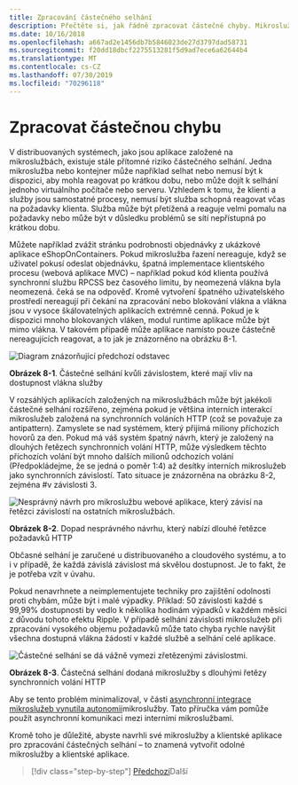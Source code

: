 ```yaml
---
title: Zpracování částečného selhání
description: Přečtěte si, jak řádně zpracovat částečné chyby. Mikroslužba nemusí být plně funkční, ale je možné, že je stále možné provést některé užitečné práce.
ms.date: 10/16/2018
ms.openlocfilehash: a667ad2e1456db7b5846023de27d3797dad58731
ms.sourcegitcommit: f20dd18dbcf2275513281f5d9ad7ece6a62644b4
ms.translationtype: MT
ms.contentlocale: cs-CZ
ms.lasthandoff: 07/30/2019
ms.locfileid: "70296118"
---
```

# <a name="handle-partial-failure"></a>Zpracovat částečnou chybu

V distribuovaných systémech, jako jsou aplikace založené na mikroslužbách, existuje stále přítomné riziko částečného selhání. Jedna mikroslužba nebo kontejner může například selhat nebo nemusí být k dispozici, aby mohla reagovat po krátkou dobu, nebo může dojít k selhání jednoho virtuálního počítače nebo serveru. Vzhledem k tomu, že klienti a služby jsou samostatné procesy, nemusí být služba schopná reagovat včas na požadavky klienta. Služba může být přetížená a reaguje velmi pomalu na požadavky nebo může být v důsledku problémů se sítí nepřístupná po krátkou dobu.

Můžete například zvážit stránku podrobnosti objednávky z ukázkové aplikace eShopOnContainers. Pokud mikroslužba řazení nereaguje, když se uživatel pokusí odeslat objednávku, špatná implementace klientského procesu (webová aplikace MVC) – například pokud kód klienta používá synchronní službu RPCSS bez časového limitu, by neomezená vlákna byla neomezená. čeká se na odpověď. Kromě vytvoření špatného uživatelského prostředí nereagují při čekání na zpracování nebo blokování vlákna a vlákna jsou v vysoce škálovatelných aplikacích extrémně cenná. Pokud je k dispozici mnoho blokovaných vláken, modul runtime aplikace může být mimo vlákna. V takovém případě může aplikace namísto pouze částečně nereagujících reagovat, a to jak je znázorněno na obrázku 8-1.

![Diagram znázorňující předchozí odstavec](./media/image1.png)

**Obrázek 8-1**. Částečné selhání kvůli závislostem, které mají vliv na dostupnost vlákna služby

V rozsáhlých aplikacích založených na mikroslužbách může být jakékoli částečné selhání rozšířeno, zejména pokud je většina interních interakcí mikroslužeb založená na synchronních voláních HTTP (což se považuje za antipattern). Zamyslete se nad systémem, který přijímá miliony příchozích hovorů za den. Pokud má váš systém špatný návrh, který je založený na dlouhých řetězech synchronních volání HTTP, může výsledkem těchto příchozích volání být mnoho dalších milionů odchozích volání (Předpokládejme, že se jedná o poměr 1:4) až desítky interních mikroslužeb jako synchronních závislostí. Tato situace je znázorněna na obrázku 8-2, zejména \#v závislosti 3.

![Nesprávný návrh pro mikroslužbu webové aplikace, který závisí na řetězci závislostí na ostatních mikroslužbách.](./media/image2.png)

**Obrázek 8-2**. Dopad nesprávného návrhu, který nabízí dlouhé řetězce požadavků HTTP

Občasné selhání je zaručené u distribuovaného a cloudového systému, a to i v případě, že každá závislá závislost má skvělou dostupnost. Je to fakt, že je potřeba vzít v úvahu.

Pokud nenavrhnete a neimplementujete techniky pro zajištění odolnosti proti chybám, může být i malé výpadky. Příklad: 50 závislosti každé s 99,99% dostupnosti by vedlo k několika hodinám výpadků v každém měsíci z důvodu tohoto efektu Ripple. V případě selhání závislosti mikroslužeb při zpracování vysokého objemu požadavků může tato chyba rychle navýšit všechna dostupná vlákna žádostí v každé službě a selhání celé aplikace.

![Částečné selhání se dá vážně vymezi zřetězenými závislostmi.](./media/image3.png)

**Obrázek 8-3**. Částečná selhání dodaná mikroslužby s dlouhými řetězy synchronních volání HTTP

Aby se tento problém minimalizoval, v části [asynchronní integrace mikroslužeb vynutila autonomii](../architect-microservice-container-applications/communication-in-microservice-architecture.md#asynchronous-microservice-integration-enforces-microservices-autonomy)mikroslužby. Tato příručka vám pomůže použít asynchronní komunikaci mezi interními mikroslužbami.

Kromě toho je důležité, abyste navrhli své mikroslužby a klientské aplikace pro zpracování částečných selhání – to znamená vytvořit odolné mikroslužby a klientské aplikace.

>[!div class="step-by-step"]
>[Předchozí](index.md)Další
>[](partial-failure-strategies.md)
